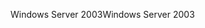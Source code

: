 <span data-ttu-id="2c786-101">Windows Server 2003</span><span class="sxs-lookup"><span data-stu-id="2c786-101">Windows Server 2003</span></span>